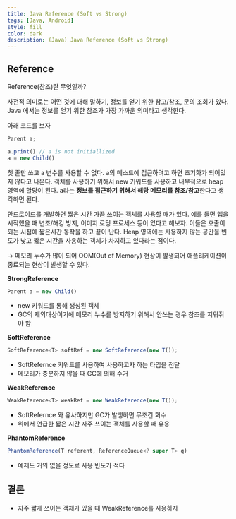 ```yaml
---
title: Java Reference (Soft vs Strong)
tags: [Java, Android]
style: fill
color: dark
description: (Java) Java Reference (Soft vs Strong)
---
```


## Reference
Reference(참조)란 무엇일까?

사전적 의미로는 어떤 것에 대해 말하기, 정보를 얻기 위한 참고/참조, 문의 조회가 있다. Java 에서는 정보를 얻기 위한 참조가 가장 가까운 의미라고 생각한다.

아래 코드를 보자

```javascript
Parent a;

a.print() // a is not initiallized
a = new Child()
```
첫 줄만 쓰고 a 변수를 사용할 수 없다. a의 메소드에 접근하려고 하면 초기화가 되어있지 않다고 나온다. 객체를 사용하기 위해서 new 키워드를 사용하고 내부적으로 heap 영역에 할당이 된다. a라는 **정보를 접근하기 위해서 해당 메모리를 참조/참고**한다고 생각하면 된다.

안드로이드를 개발하면 짧은 시간 가끔 쓰이는 객체를 사용할 때가 있다. 예를 들면 앱을 시작했을 때 변조/해킹 방지, 이미지 로딩 프로세스 등이 있다고 해보자. 이들은 호출이 되는 시점에 짧은시간 동작을 하고 끝이 난다. Heap 영역에는 사용하지 않는 공간을 빈도가 낮고 짧은 시간을 사용하는 객체가 차지하고 있다라는 점이다.

→ 메모리 누수가 많이 되어 OOM(Out of Memory) 현상이 발생되어 애플리케이션이 종료되는 현상이 발생할 수 있다.

**StrongReference**
```javascript
Parent a = new Child()
```
- new 키워드를 통해 생성된 객체
- GC의 제외대상이기에 메모리 누수를 방지하기 위해서 안쓰는 경우 참조를 지워줘야 함

**SoftReference**
```javascript
SoftReference<T> softRef = new SoftReference(new T());
```
- SoftRefernce 키워드를 사용하여 사용하고자 하는 타입을 전달
- 메모리가 충분하지 않을 때 GC에 의해 수거

**WeakReference**
```javascript
WeakReference<T> weakRef = new WeakReference(new T());
```
- SoftRefernce 와 유사하지만 GC가 발생하면 무조건 회수
- 위에서 언급한 짧은 시간 자주 쓰이는 객체를 사용할 때 유용

**PhantomReference**
```javascript
PhantomReference(T referent, ReferenceQueue<? super T> q)
```
- 예제도 거의 없을 정도로 사용 빈도가 적다

## 결론
- 자주 짧게 쓰이는 객체가 있을 때 WeakReference를 사용하자

